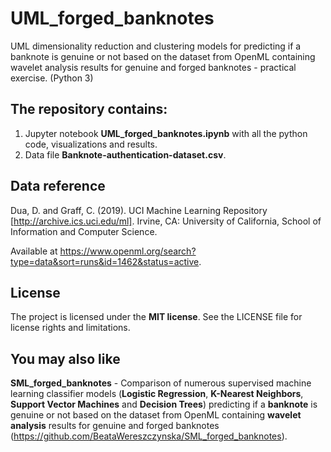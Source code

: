 # UML_forged_banknotes
UML dimensionality reduction and clustering models for predicting if a banknote is genuine or not based on the dataset from OpenML containing wavelet analysis results for genuine and forged banknotes - practical exercise. (Python 3)

## The repository contains:
1. Jupyter notebook **UML_forged_banknotes.ipynb** with all the python code, visualizations and results.
2. Data file **Banknote-authentication-dataset.csv**.

## Data reference
Dua, D. and Graff, C. (2019). UCI Machine Learning Repository [http://archive.ics.uci.edu/ml]. Irvine, CA: University of California, School of Information and Computer Science. 

Available at https://www.openml.org/search?type=data&sort=runs&id=1462&status=active.

## License
The project is licensed under the **MIT license**. See the LICENSE file for license rights and limitations.

## You may also like
**SML_forged_banknotes** - Comparison of numerous supervised machine learning classifier models (**Logistic Regression**, **K-Nearest Neighbors**, **Support Vector Machines** and **Decision Trees**) predicting if a **banknote** is genuine or not based on the dataset from OpenML containing **wavelet analysis** results for genuine and forged banknotes (https://github.com/BeataWereszczynska/SML_forged_banknotes).
